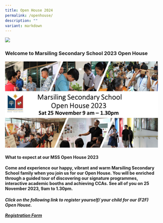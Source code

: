 ```yaml
---
title: Open House 2024
permalink: /openhouse/
description: ""
variant: markdown
---
```

![](/images/mss%20banner%201_3%20by%204%202023.jpg)

### **Welcome to Marsiling Secondary School 2023 Open House**

![](/images/marsiling%20secondary%20school%20open%20house%20pictures.jpg)

#### What to expect at our MSS Open House 2023

**Come and experience our happy, vibrant and warm Marsiling Secondary School family when you join us for our Open House. You will be enriched through a guided tour of discovering our signature programmes, interactive academic booths and achieving CCAs. See all of you on 25 November 2023, 9am to 1.30pm.**

#####  Click on the following link to register yourself/ your child for our (F2F) Open House.  <br><br>[Registration Form](https://docs.google.com/forms/d/e/1FAIpQLSdb0rkosQODmGV4zOLYaN7WgOJyMupK6hddCFjvbT5liNOs2A/viewform)
